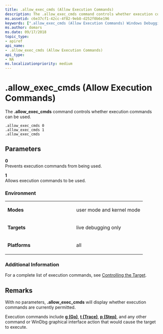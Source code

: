 ```yaml
---
title: .allow_exec_cmds (Allow Execution Commands)
description: The .allow_exec_cmds command controls whether execution commands can be used.
ms.assetid: c6e37cf1-42cc-4f82-9eb8-d252f0b6e196
keywords: [".allow_exec_cmds (Allow Execution Commands) Windows Debugging"]
ms.author: domars
ms.date: 09/17/2018
topic_type:
- apiref
api_name:
- .allow_exec_cmds (Allow Execution Commands)
api_type:
- NA
ms.localizationpriority: medium
---
```


# .allow\_exec\_cmds (Allow Execution Commands)


The **.allow\_exec\_cmds** command controls whether execution commands can be used.

```dbgcmd
.allow_exec_cmds 0 
.allow_exec_cmds 1 
.allow_exec_cmds 
```

## <span id="ddk_meta_allow_execution_commands_dbg"></span><span id="DDK_META_ALLOW_EXECUTION_COMMANDS_DBG"></span>Parameters


<span id="_______0______"></span> **0**   
Prevents execution commands from being used.

<span id="_______1______"></span> **1**   
Allows execution commands to be used.

### <span id="Environment"></span><span id="environment"></span><span id="ENVIRONMENT"></span>Environment

<table>
<colgroup>
<col width="50%" />
<col width="50%" />
</colgroup>
<tbody>
<tr class="odd">
<td align="left"><p><strong>Modes</strong></p></td>
<td align="left"><p>user mode and kernel mode</p></td>
</tr>
<tr class="even">
<td align="left"><p><strong>Targets</strong></p></td>
<td align="left"><p>live debugging only</p></td>
</tr>
<tr class="odd">
<td align="left"><p><strong>Platforms</strong></p></td>
<td align="left"><p>all</p></td>
</tr>
</tbody>
</table>

 

### <span id="Additional_Information"></span><span id="additional_information"></span><span id="ADDITIONAL_INFORMATION"></span>Additional Information

For a complete list of execution commands, see [Controlling the Target](controlling-the-target.md).

Remarks
-------

With no parameters, **.allow\_exec\_cmds** will display whether execution commands are currently permitted.

Execution commands include [**g (Go)**](g--go-.md), [**t (Trace)**](t--trace-.md), [**p (Step)**](p--step-.md), and any other command or WinDbg graphical interface action that would cause the target to execute.

 

 





